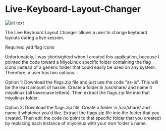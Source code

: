 # Live-Keyboard-Layout-Changer

![alt text](http://miyolinux.weebly.com/uploads/1/3/7/0/13707080/screenshot-from-2018-03-06-18-02-18_orig.png)

The Live Keyboard Layout Changer allows a user to change keyboard layouts during a live session.

Requires: yad
          flag icons

Unfortunately, I was shortsighted when I created this application, because I pointed the code toward a MiyoLinux specific folder containing the flag icons instead of a generic folder that could easily be used on any system. Therefore, a user has two options...

Option 1: Download the flags.zip file and just use the code "as-is". This will be the least amount of hassle. Create a folder in /usr/share/ and name it miyolinux (all lowercase letters). Then extract the flags.zip file into that miyolinux folder.

Option 2: Download the flags.zip file. Create a folder in /usr/share/ and name it whatever you'd like. Extract the flags.zip file into the folder that you created. Then edit the code (to point to that specific folder that you created) by replacing each instance of miyolinux with your own folder's name.
